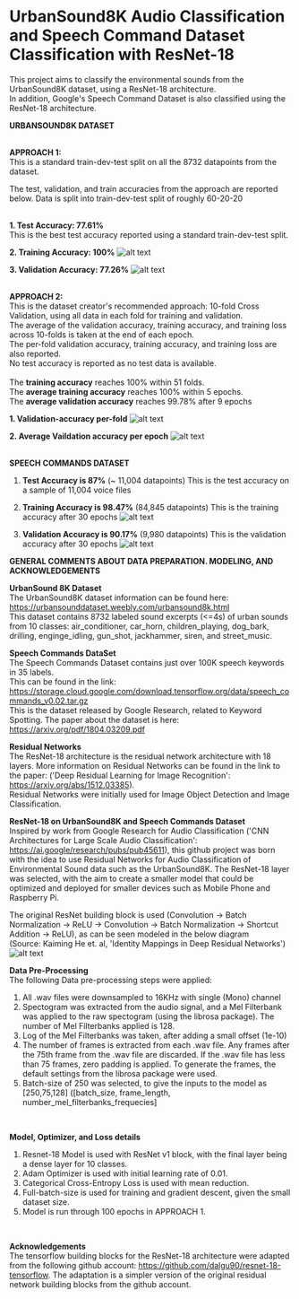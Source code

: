 # UrbanSound8K Audio Classification and Speech Command Dataset Classification with ResNet-18

This project aims to classify the environmental sounds from the UrbanSound8K dataset, using a ResNet-18 architecture. <br />
In addition, Google's Speech Command Dataset is also classified using the ResNet-18 architecture. <br />

**URBANSOUND8K DATASET** <br /> <br />

**APPROACH 1:** <br/>
This is a standard train-dev-test split on all the 8732 datapoints from the dataset.  <br />

The test, validation, and train accuracies from the approach are reported below. Data is split into train-dev-test split of roughly 60-20-20 <br/> <br />

**1. Test Accuracy: 77.61%** <br/>
This is the best test accuracy reported using a standard train-dev-test split. 
<br/>


**2. Training Accuracy: 100%**
![alt text](https://github.com/nitinvwaran/UrbanSound8K-audio-classification-with-ResNet/blob/master/misc/accuracy_resnet_18.PNG) <br />

**3. Validation Accuracy: 77.26%**
![alt text](https://github.com/nitinvwaran/UrbanSound8K-audio-classification-with-ResNet/blob/master/misc/accuracy_resnet_validation.PNG) <br /> <br />


**APPROACH 2:** <br/>
This is the dataset creator's recommended approach: 10-fold Cross Validation, using all data in each fold for training and validation.  <br />
The average of the validation accuracy, training accuracy, and training loss across 10-folds is taken at the end of each epoch. <br />
The per-fold validation accuracy, training accuracy, and training loss are also reported. <br/>
No test accuracy is reported as no test data is available.
<br /> <br />
The **training accuracy** reaches 100% within 51 folds. <br />
The **average training accuracy** reaches 100% within 5 epochs. <br />
The **average validation accuracy** reaches 99.78% after 9 epochs <br />

**1. Validation-accuracy per-fold**
![alt text](https://github.com/nitinvwaran/UrbanSound8K-audio-classification-with-ResNet/blob/master/misc/accuracy_valid_fold.PNG)
<br/>

**2. Average Vaildation accuracy per epoch**
![alt text](https://github.com/nitinvwaran/UrbanSound8K-audio-classification-with-ResNet/blob/master/misc/avg_valid_accuracy.PNG)
<br/> <br/>


**SPEECH COMMANDS DATASET**

1. **Test Accuracy is 87%** (~ 11,004 datapoints)
This is the test accuracy on a sample of 11,004 voice files

2. **Training Accuracy is 98.47%** (84,845  datapoints)
This is the training accuracy after 30 epochs
![alt text](https://github.com/nitinvwaran/UrbanSound8K-audio-classification-with-ResNet/blob/master/misc/train_accuracy_30_epochs.PNG)

3. **Validation Accuracy is 90.17%** (9,980 datapoints)
This is the validation accuracy after 30 epochs
![alt text](https://github.com/nitinvwaran/UrbanSound8K-audio-classification-with-ResNet/blob/master/misc/valid_accuracy_30_epochs.PNG)


**GENERAL COMMENTS ABOUT DATA PREPARATION. MODELING, AND ACKNOWLEDGEMENTS** <br/>

**UrbanSound 8K Dataset** <br />
The UrbanSound8K dataset information can be found here: https://urbansounddataset.weebly.com/urbansound8k.html <br />
This dataset contains 8732 labeled sound excerpts (<=4s) of urban sounds from 10 classes: air_conditioner, car_horn, children_playing, dog_bark, drilling, enginge_idling, gun_shot, jackhammer, siren, and street_music.

**Speech Commands DataSet** <br />
The Speech Commands Dataset contains just over 100K speech keywords in 35 labels. <br />
This can be found in the link: https://storage.cloud.google.com/download.tensorflow.org/data/speech_commands_v0.02.tar.gz <br />
This is the dataset released by Google Research, related to Keyword Spotting. The paper about the dataset is here: https://arxiv.org/pdf/1804.03209.pdf <br/> 

**Residual Networks** <br />
The ResNet-18 architecture is the residual network architecture with 18 layers. More information on Residual Networks can be found in the link to the paper:  ('Deep Residual Learning for Image Recognition': https://arxiv.org/abs/1512.03385). <br /> Residual Networks were initially used for Image Object Detection and Image Classification. 

**ResNet-18 on UrbanSound8K and Speech Commands Dataset** <br />
Inspired by work from Google Research for Audio Classification ('CNN Architectures for Large Scale Audio Classification': https://ai.google/research/pubs/pub45611), this github project was born with the idea to use Residual Networks for Audio Classification of Environmental Sound data such as the UrbanSound8K. The ResNet-18 layer was selected, with the aim to create a smaller model that could be optimized and deployed for smaller devices such as Mobile Phone and Raspberry Pi. 

The original ResNet building block is used (Convolution -> Batch Normalization -> ReLU -> Convolution -> Batch Normalization -> Shortcut Addition -> ReLU), as can be seen modeled in the below diagram <br /> (Source: Kaiming He et. al, 'Identity Mappings in Deep Residual Networks') <br />
![alt text](https://github.com/nitinvwaran/UrbanSound8K-audio-classification-with-ResNet/blob/master/misc/original_resnet_block.PNG)

**Data Pre-Processing** <br />
The following Data pre-processing steps were applied:
1. All .wav files were downsampled to 16KHz with single (Mono) channel
2. Spectogram was extracted from the audio signal, and a Mel Filterbank was applied to the raw spectogram (using the librosa package).
   The number of Mel Filterbanks applied is 128.
3. Log of the Mel Filterbanks was taken, after adding a small offset (1e-10)
4. The number of frames is extracted from each .wav file. Any frames after the 75th frame from the .wav file are discarded. If the .wav file has less than 75 frames, zero padding is applied. To generate the frames, the default settings from the librosa package were used.
5. Batch-size of 250 was selected, to give the inputs to the model as [250,75,128] ([batch_size, frame_length, number_mel_filterbanks_frequecies]

<br />

**Model, Optimizer, and Loss details**
1. Resnet-18 Model is used with ResNet v1 block, with the final layer being a dense layer for 10 classes.
2. Adam Optimizer is used with initial learning rate of 0.01.
3. Categorical Cross-Entropy Loss is used with mean reduction.
4. Full-batch-size is used for training and gradient descent, given the small dataset size. 
5. Model is run through 100 epochs in APPROACH 1.
<br />

**Acknowledgements** <br />
The tensorflow building blocks for the ResNet-18 architecture were adapted from the following github account: https://github.com/dalgu90/resnet-18-tensorflow. The adaptation is a simpler version of the original residual network building blocks from the github account.



